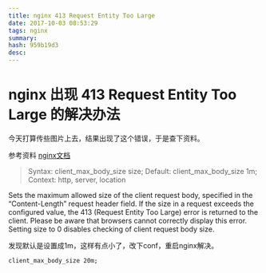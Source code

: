```yaml
---
title: nginx 413 Request Entity Too Large 
date: 2017-10-03 08:53:29
tags: nginx
summary: 
hash: 959b19d3
desc: 
---
```

# nginx 出现 413 Request Entity Too Large 的解决办法

今天打算传些图片上去，结果出现了这个错误，于是查下资料。

参考资料 [nginx文档](http://nginx.org/en/docs/http/ngx_http_core_module.html#client_max_body_size "nginx文档")
> Syntax:	 client_max_body_size size;
> Default: client_max_body_size 1m;
> Context: http, server, location

Sets the maximum allowed size of the client request body, specified in the “Content-Length” request header field. If the size in a request exceeds the configured value, the 413 (Request Entity Too Large) error is returned to the client. Please be aware that browsers cannot correctly display this error. Setting size to 0 disables checking of client request body size.

发现默认是设置成1m，这样有点小了，改下conf，重启nginx解决。

    client_max_body_size 20m;
